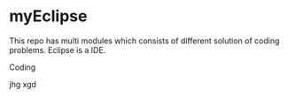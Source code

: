 # myEclipse
This repo has multi modules which consists of different solution of coding problems.
Eclipse is a IDE.

Coding

jhg
xgd
